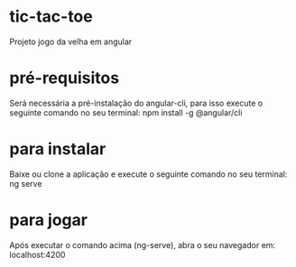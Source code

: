 # tic-tac-toe
Projeto jogo da velha em angular

# pré-requisitos
Será necessária a pré-instalação do angular-cli, para isso execute o seguinte comando no seu terminal:
  npm install -g @angular/cli 

# para instalar
Baixe ou clone a aplicação e execute o seguinte comando no seu terminal:
 ng serve
 
 # para jogar
 Após executar o comando acima (ng-serve), abra o seu navegador em:
  localhost:4200
